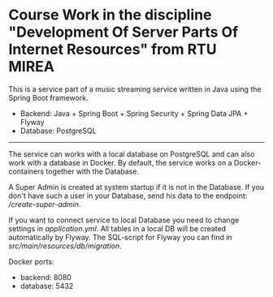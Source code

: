 # Course Work in the discipline "Development Of Server Parts Of Internet Resources" from RTU MIREA

This is a service part of a music streaming service written in Java using the Spring Boot framework. 

- Backend: Java + Spring Boot + Spring Security + Spring Data JPA + Flyway
- Database: PostgreSQL
---
The service can works with a local database on PostgreSQL and can also work with a database in Docker. By default, the service works on a Docker-containers together with the Database.

A Super Admin is created at system startup if it is not in the Database. If you don't have such a user in your Database, send his data to the endpoint: _/create-super-admin_.

If you want to connect service to local Database you need to change settings in _application.yml_. All tables in a local DB will be created automatically by Flyway. The SQL-script for Flyway you can find in _src/main/resources/db/migration_.

Docker ports:
- backend: 8080
- database: 5432